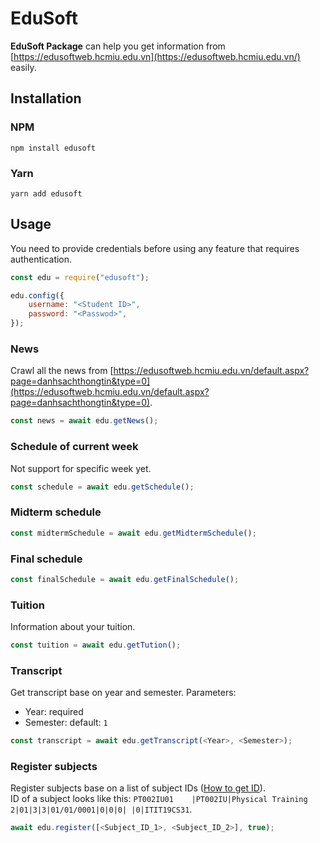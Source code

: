 # EduSoft

**EduSoft Package** can help you get information from [https://edusoftweb.hcmiu.edu.vn](https://edusoftweb.hcmiu.edu.vn/) easily.

## Installation
### NPM
    npm install edusoft
### Yarn
    yarn add edusoft

## Usage
You need to provide credentials before using any feature that requires authentication.
```js
const edu = require("edusoft");

edu.config({
    username: "<Student ID>",
    password: "<Passwod>",
});
```
### News
Crawl all the news from [https://edusoftweb.hcmiu.edu.vn/default.aspx?page=danhsachthongtin&type=0](https://edusoftweb.hcmiu.edu.vn/default.aspx?page=danhsachthongtin&type=0).
```js
const news = await edu.getNews();
```
### Schedule of current week
Not support for specific week yet.
```js
const schedule = await edu.getSchedule();
```
### Midterm schedule
```js
const midtermSchedule = await edu.getMidtermSchedule();
```
### Final schedule
```js
const finalSchedule = await edu.getFinalSchedule();
```
### Tuition
Information about your tuition.
```js
const tuition = await edu.getTution();
```
### Transcript
Get transcript base on year and semester.
Parameters:
- Year: required
- Semester:  default: `1`
```js
const transcript = await edu.getTranscript(<Year>, <Semester>);
```
### Register subjects
Register subjects base on a list of subject IDs ([How to get ID](https://youtu.be/nPnCHI7AVZg)).  
ID of a subject looks like this: `PT002IU01    |PT002IU|Physical Training 2|01|3|3|01/01/0001|0|0|0| |0|ITIT19CS31`.
```js
await edu.register([<Subject_ID_1>, <Subject_ID_2>], true);
```
